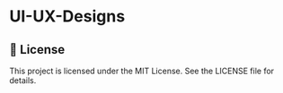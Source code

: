 # UI-UX-Designs
## 📜 License
This project is licensed under the MIT License. See the LICENSE file for details.
